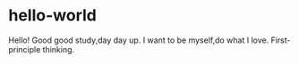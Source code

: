 # hello-world

Hello!
Good good study,day day up.
I want to be myself,do what I love.
First-principle thinking.
